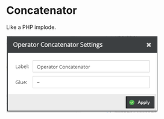 # Concatenator

Like a PHP implode.

![Setting](../../../img/gridconfig/operator_concatenator_setting.png)



